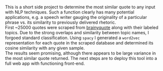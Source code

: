 This is a short side project to determine the most similar quote to any input with NLP techniques.
Such a function clearly has many potential applications, e.g. a speech writer gauging the originality of a particular phrase vs. its similarity to previously delivered rhetoric.  
First ~25000 quotes were scraped from [brainyquote](https://www.brainyquote.com/) along with their labeled topics. 
Due to the strong overlaps and similarity between topic names, I forgoed standard classification.
Using `spacy` I generated a `word2vec` representation for each quote in the scraped database and determined its cosine similarity with any given sample.  
The results seem promising, although there appears to be large variance in the most similar quote returned. 
The next steps are to deploy this tool into a full web app with functioning front-end.
